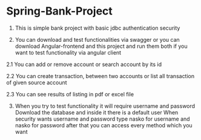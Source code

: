 # Spring-Bank-Project
1. This is simple bank project with basic jdbc authentication security

2. You can download and test functionalities via swagger or 
you can download Angular-frontend and this project and run them both if you want to test functionality via angular client

2.1 You can add or remove account or search account by its id

2.2 You can create transaction, between two accounts or list all transaction of given source account

2.3 You can see results of listing in pdf or excel file

3. When you try to test functionality it will require username and password
Download the database and inside it there is a default user
When security wants username and password type nasko for username and nasko for password
after that you can access every method which you want

